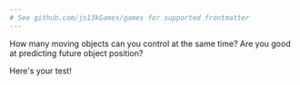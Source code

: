 ```yaml
---
# See github.com/js13kGames/games for supported frontmatter
---
```

How many moving objects can you control at the same time?
Are you good at predicting future object position?

Here's your test!